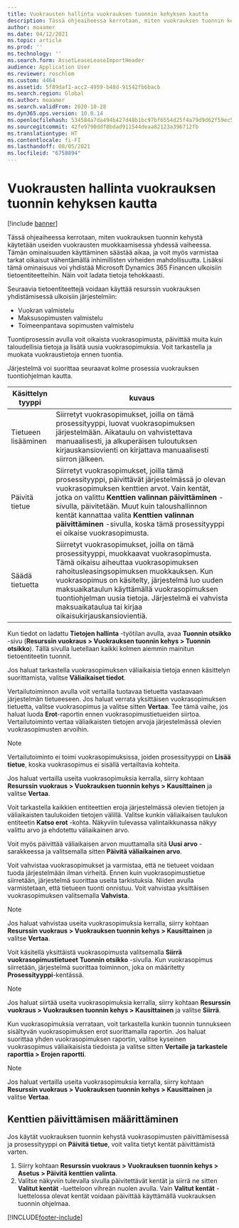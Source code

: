 ```yaml
---
title: Vuokrausten hallinta vuokrauksen tuonnin kehyksen kautta
description: Tässä ohjeaiheessa kerrotaan, miten vuokrauksen tuonnin kehystä käytetään useiden vuokrausten muokkaamisessa kerralla.
author: moaamer
ms.date: 04/12/2021
ms.topic: article
ms.prod: ''
ms.technology: ''
ms.search.form: AssetLeaseLeaseImportHeader
audience: Application User
ms.reviewer: roschlom
ms.custom: 4464
ms.assetid: 5f89daf1-acc2-4959-b48d-91542fb6bacb
ms.search.region: Global
ms.author: moaamer
ms.search.validFrom: 2020-10-28
ms.dyn365.ops.version: 10.0.14
ms.openlocfilehash: 534584a7da494b427d48b1bc97bf6554d25f4a79d9d62f59ec5f2afb65e67431
ms.sourcegitcommit: 42fe9790ddf0bdad911544deaa82123a396712fb
ms.translationtype: HT
ms.contentlocale: fi-FI
ms.lasthandoff: 08/05/2021
ms.locfileid: "6758894"
---
```

# <a name="manage-leases-through-the-lease-import-framework"></a>Vuokrausten hallinta vuokrauksen tuonnin kehyksen kautta

[!include [banner](../includes/banner.md)]

Tässä ohjeaiheessa kerrotaan, miten vuokrauksen tuonnin kehystä käytetään useiden vuokrausten muokkaamisessa yhdessä vaiheessa. Tämän ominaisuuden käyttäminen säästää aikaa, ja voit myös varmistaa tarkat oikaisut vähentämällä inhimillisten virheiden mahdollisuutta. Lisäksi tämä ominaisuus voi yhdistää Microsoft Dynamics 365 Financen ulkoisiin tietoentiteetteihin. Näin voit ladata tietoja tehokkaasti.

Seuraavia tietoentiteettejä voidaan käyttää resurssin vuokrauksen yhdistämisessä ulkoisiin järjestelmiin:

- Vuokran valmistelu
- Maksusopimusten valmistelu
- Toimeenpantava sopimusten valmistelu

Tuontiprosessin avulla voit oikaista vuokrasopimusta, päivittää muita kuin taloudellisia tietoja ja lisätä uusia vuokrasopimuksia. Voit tarkastella ja muokata vuokraustietoja ennen tuontia.

Järjestelmä voi suorittaa seuraavat kolme prosessia vuokrauksen tuontiohjelman kautta.

| Käsittelyn tyyppi  | kuvaus |
|---------------|-------------|
| Tietueen lisääminen    | Siirretyt vuokrasopimukset, joilla on tämä prosessityyppi, luovat vuokrasopimuksen järjestelmään. Aikataulu on vahvistettava manuaalisesti, ja alkuperäisen tuloutuksen kirjauskansiovienti on kirjattava manuaalisesti siirron jälkeen. |
| Päivitä tietue | Siirretyt vuokrasopimukset, joilla tämä prosessityyppi, päivittävät järjestelmässä jo olevan vuokrasopimuksen kenttien arvot. Vain kentät, jotka on valittu **Kenttien valinnan päivittäminen** -sivulla, päivitetään. Muut kuin taloushallinnon kentät kannattaa valita **Kenttien valinnan päivittäminen** -sivulla, koska tämä prosessityyppi ei oikaise vuokrasopimusta. |
| Säädä tietuetta | Siirretyt vuokrasopimukset, joilla on tämä prosessityyppi, muokkaavat vuokrasopimusta. Tämä oikaisu aiheuttaa vuokrasopimuksen rahoitusleasingsopimuksen muokkauksen. Kun vuokrasopimus on käsitelty, järjestelmä luo uuden maksuaikataulun käyttämällä vuokrasopimuksen tuontiohjelman uusia tietoja. Järjestelmä ei vahvista maksuaikataulua tai kirjaa oikaisukirjauskansiovientiä. |

Kun tiedot on ladattu **Tietojen hallinta** -työtilan avulla, avaa **Tuonnin otsikko** -sivu (**Resurssin vuokraus \> Vuokrauksen tuonnin kehys \> Tuonnin otsikko**). Tällä sivulla luetellaan kaikki kolmen aiemmin mainitun tietoentiteetin tuonnit.

Jos haluat tarkastella vuokrasopimuksen väliaikaisia tietoja ennen käsittelyn suorittamista, valitse **Väliaikaiset tiedot**.

Vertailutoiminnon avulla voit vertailla tuotavaa tietuetta vastaavaan järjestelmän tietueeseen. Jos haluat verrata yksittäisen vuokrasopimuksen tietuetta, valitse vuokrasopimus ja valitse sitten **Vertaa**. Tee tämä vaihe, jos haluat luoda **Erot**-raportin ennen vuokrasopimustietueiden siirtoa. Vertailutoiminto vertaa väliaikaisten tietojen arvoja järjestelmässä olevien vuokrasopimusten arvoihin.

> [!NOTE]
> Vertailutoiminto ei toimi vuokrasopimuksissa, joiden prosessityyppi on **Lisää tietue**, koska vuokrasopimus ei sisällä vertailtavia kohteita.
>
> Jos haluat vertailla useita vuokrasopimuksia kerralla, siirry kohtaan **Resurssin vuokraus \> Vuokrauksen tuonnin kehys \> Kausittainen** ja valitse **Vertaa**.

Voit tarkastella kaikkien entiteettien eroja järjestelmässä olevien tietojen ja väliaikaisten taulukoiden tietojen välillä. Valitse kunkin väliaikaisen taulukon entiteetin **Katso erot** -kohta. Näkyviin tulevassa valintaikkunassa näkyy valittu arvo ja ehdotettu väliaikainen arvo.

Voit myös päivittää väliaikaisen arvon muuttamalla sitä **Uusi arvo** -sarakkeessa ja valitsemalla sitten **Päivitä väliaikainen arvo**.

Voit vahvistaa vuokrasopimukset ja varmistaa, että ne tietueet voidaan tuoda järjestelmään ilman virheitä. Ennen kuin vuokrasopimustietue siirretään, järjestelmä suorittaa useita tarkistuksia. Niiden avulla varmistetaan, että tietueen tuonti onnistuu. Voit vahvistaa yksittäisen vuokrasopimuksen valitsemalla **Vahvista**.

> [!NOTE]
> Jos haluat vahvistaa useita vuokrasopimuksia kerralla, siirry kohtaan **Resurssin vuokraus \> Vuokrauksen tuonnin kehys \> Kausittainen** ja valitse **Vertaa**.

Voit käsitellä yksittäistä vuokrasopimusta valitsemalla **Siirrä vuokrasopimustietueet** **Tuonnin otsikko** -sivulla. Kun vuokrasopimus siirretään, järjestelmä suorittaa toiminnon, joka on määritetty **Prosessityyppi**-kentässä.

> [!NOTE]
> Jos haluat siirtää useita vuokrasopimuksia kerralla, siirry kohtaan **Resurssin vuokraus \> Vuokrauksen tuonnin kehys \> Kausittainen** ja valitse **Siirrä**.

Kun vuokrasopimuksia verrataan, voit tarkastella kunkin tuonnin tunnukseen sisältyvän vuokrasopimuksen erot suorittamalla raportin. Jos haluat suorittaa yhden vuokrasopimuksen raportin, valitse kyseinen vuokrasopimus väliaikaisista tiedoista ja valitse sitten **Vertaile ja tarkastele raporttia \> Erojen raportti**.

> [!NOTE]
> Jos haluat vertailla useita vuokrasopimuksia kerralla, siirry kohtaan **Resurssin vuokraus \> Vuokrauksen tuonnin kehys \> Kausittainen** ja valitse **Vertaa**. 

## <a name="set-up-update-fields"></a>Kenttien päivittämisen määrittäminen

Jos käytät vuokrauksen tuonnin kehystä vuokrasopimusten päivittämisessä ja prosessityyppi on **Päivitä tietue**, voit valita tietyt kentät päivittämistä varten.

1. Siirry kohtaan **Resurssin vuokraus \> Vuokrauksen tuonnin kehys \> Asetus \> Päivitä kenttien valinta**.
2. Valitse näkyviin tulevalla sivulla päivitettävät kentät ja siirrä ne sitten **Valitut kentät** -luetteloon vihreän nuolen avulla. Vain **Valitut kentät** -luettelossa olevat kentät voidaan päivittää käyttämällä vuokrauksen tuonnin ohjelmaa.


[!INCLUDE[footer-include](../../includes/footer-banner.md)]
